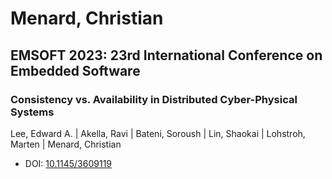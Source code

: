 # Menard, Christian

## EMSOFT 2023: 23rd International Conference on Embedded Software

### Consistency vs. Availability in Distributed Cyber-Physical Systems
Lee, Edward A. | Akella, Ravi | Bateni, Soroush | Lin, Shaokai | Lohstroh, Marten | Menard, Christian
* DOI: [10.1145/3609119](https://doi.org/10.1145/3609119)

